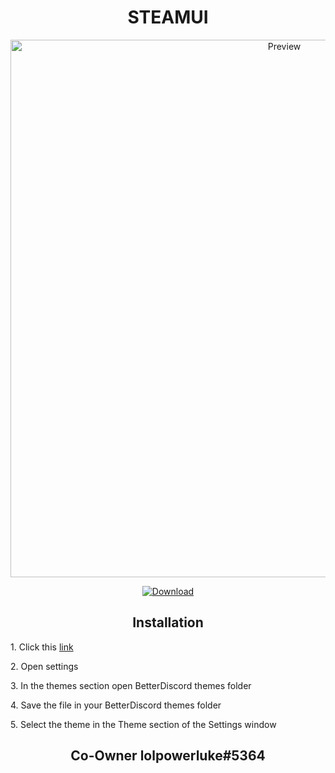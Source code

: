 <h1 align="center">STEAMUI</h1>
<p align="center">
  <img alt="Preview" width="860" alt="preview" src="https://cdn.discordapp.com/attachments/882708337219739701/948240115338194954/Thumbnail_steam.png">
<p align="center">
<p align="center">
  <a href="https://betterdiscord.a  pp/Download?id=362"> <img alt="Download" src="https://img.shields.io/badge/Download-yellowgreen?style=plastic&logo=github"></a></p>

<h2 align="center">Installation</h2>
<p>1. Click this <a href="https://betterdisc  ord.app/Download?id=362">link</a></p>
<p>2. Open settings
<p>3. In the themes section open BetterDiscord themes folder
<p>4. Save the file in your BetterDiscord themes folder</p>
<p>5. Select the theme in the Theme section of the Settings window</p>

<h2 align="center">Co-Owner lolpowerluke#5364 </h2>
